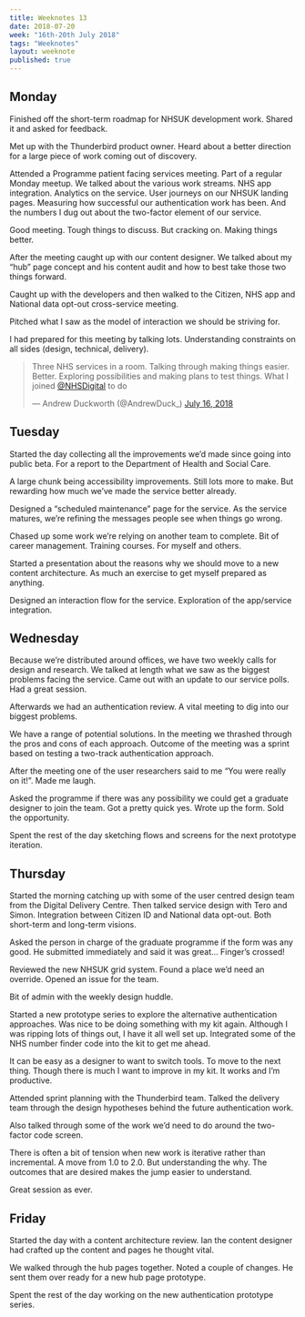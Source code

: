 ```yaml
---
title: Weeknotes 13
date: 2018-07-20
week: "16th-20th July 2018"
tags: "Weeknotes"
layout: weeknote
published: true
---
```


## Monday

Finished off the short-term roadmap for NHSUK development work. Shared it and asked for feedback.

Met up with the Thunderbird product owner. Heard about a better direction for a large piece of work coming out of discovery.

Attended a Programme patient facing services meeting. Part of a regular Monday meetup. We talked about the various work streams. NHS app integration. Analytics on the service. User journeys on our NHSUK landing pages. Measuring how successful our authentication work has been. And the numbers I dug out about the two-factor element of our service.

Good meeting. Tough things to discuss. But cracking on. Making things better.

After the meeting caught up with our content designer. We talked about my “hub” page concept and his content audit and how to best take those two things forward.

Caught up with the developers and then walked to the Citizen, NHS app and National data opt-out cross-service meeting.

Pitched what I saw as the model of interaction we should be striving for.

I had prepared for this meeting by talking lots. Understanding constraints on all sides (design, technical, delivery).

<blockquote class="twitter-tweet" data-lang="en"><p lang="en" dir="ltr">Three NHS services in a room. Talking through making things easier. Better. Exploring possibilities and making plans to test things. What I joined <a href="https://twitter.com/NHSDigital?ref_src=twsrc%5Etfw">@NHSDigital</a> to do</p>&mdash; Andrew Duckworth (@AndrewDuck_) <a href="https://twitter.com/AndrewDuck_/status/1018889390473478147?ref_src=twsrc%5Etfw">July 16, 2018</a></blockquote>
<script async src="https://platform.twitter.com/widgets.js" charset="utf-8"></script>

## Tuesday

Started the day collecting all the improvements we’d made since going into public beta.  For a report to the Department of Health and Social Care.

A large chunk being accessibility improvements. Still lots more to make. But rewarding how much we’ve made the service better already.

Designed a “scheduled maintenance” page for the service. As the service matures, we’re refining the messages people see when things go wrong.

Chased up some work we’re relying on another team to complete. Bit of career management. Training courses. For myself and others.

Started a presentation about the reasons why we should move to a new content architecture. As much an exercise to get myself prepared as anything.

Designed an interaction flow for the service. Exploration of the app/service integration.

## Wednesday

Because we’re distributed around offices, we have two weekly calls for design and research. We talked at length what we saw as the biggest problems facing the service. Came out with an update to our service polls. Had a great session.

Afterwards we had an authentication review. A vital meeting to dig into our biggest problems.

We have a range of potential solutions. In the meeting we thrashed through the pros and cons of each approach. Outcome of the meeting was a sprint based on testing a two-track authentication approach.

After the meeting one of the user researchers said to me “You were really on it!”. Made me laugh.

Asked the programme if there was any possibility we could get a graduate designer to join the team. Got a pretty quick yes. Wrote up the form. Sold the opportunity.

Spent the rest of the day sketching flows and screens for the next prototype iteration.

## Thursday

Started the morning catching up with some of the user centred design team from the Digital Delivery Centre. Then talked service design with Tero and Simon. Integration between Citizen ID and National data opt-out. Both short-term and long-term visions.

Asked the person in charge of the graduate programme if the form was any good. He submitted immediately and said it was great… Finger’s crossed!

Reviewed the new NHSUK grid system. Found a place we’d need an override. Opened an issue for the team.

Bit of admin with the weekly design huddle.

Started a new prototype series to explore the alternative authentication approaches. Was nice to be doing something with my kit again. Although I was ripping lots of things out, I have it all well set up. Integrated some of the NHS number finder code into the kit to get me ahead.

It can be easy as a designer to want to switch tools. To move to the next thing. Though there is much I want to improve in my kit. It works and I’m productive.

Attended sprint planning with the Thunderbird team. Talked the delivery team through the design hypotheses behind the future authentication work.

Also talked through some of the work we’d need to do around the two-factor code screen.

There is often a bit of tension when new work is iterative rather than incremental. A move from 1.0 to 2.0. But understanding the why. The outcomes that are desired makes the jump easier to understand.

Great session as ever.

## Friday

Started the day with a content architecture review. Ian the content designer had crafted up the content and pages he thought vital.

We walked through the hub pages together. Noted a couple of changes. He sent them over ready for a new hub page prototype.

Spent the rest of the day working on the new authentication prototype series.
